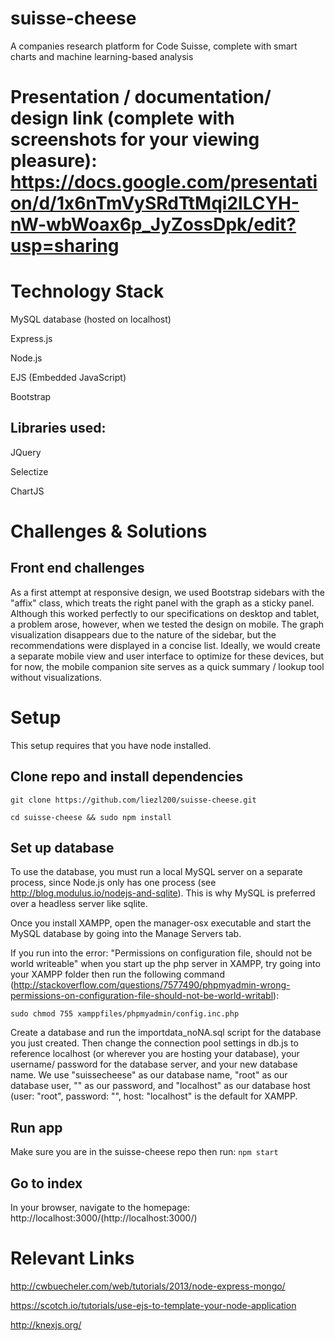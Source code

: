 # suisse-cheese
A companies research platform for Code Suisse, complete with smart charts and machine learning-based analysis

# Presentation / documentation/ design link (complete with screenshots for your viewing pleasure): https://docs.google.com/presentation/d/1x6nTmVySRdTtMqi2lLCYH-nW-wbWoax6p_JyZossDpk/edit?usp=sharing

# Technology Stack
MySQL database (hosted on localhost)

Express.js

Node.js

EJS (Embedded JavaScript)

Bootstrap

## Libraries used:
JQuery

Selectize

ChartJS


# Challenges & Solutions

## Front end challenges
As a first attempt at responsive design, we used Bootstrap sidebars with the "affix" class, which treats the right panel with the graph as a sticky panel. Although this worked perfectly to our specifications on desktop and tablet, a problem arose, however, when we tested the design on mobile. The graph visualization disappears due to the nature of the sidebar, but the recommendations were displayed in a concise list. Ideally, we would create a separate mobile view and user interface to optimize for these devices, but for now, the mobile companion site serves as a quick summary / lookup tool without visualizations.

# Setup
This setup requires that you have node installed.

## Clone repo and install dependencies
```git clone https://github.com/liezl200/suisse-cheese.git```

```cd suisse-cheese && sudo npm install```

## Set up database
To use the database, you must run a local MySQL server on a separate process, since Node.js only has one process (see http://blog.modulus.io/nodejs-and-sqlite). This is why MySQL is preferred over a headless server like sqlite.

Once you install XAMPP, open the manager-osx executable and start the MySQL database by going into the Manage Servers tab.

If you run into the error: "Permissions on configuration file, should not be world writeable" when you start up the php server in XAMPP, try going into your XAMPP folder then run the following command (http://stackoverflow.com/questions/7577490/phpmyadmin-wrong-permissions-on-configuration-file-should-not-be-world-writabl):

```sudo chmod 755 xamppfiles/phpmyadmin/config.inc.php```

Create a database and run the importdata_noNA.sql script for the database you just created. Then change the connection pool settings in db.js to reference localhost (or wherever you are hosting your database), your username/ password for the database server, and your new database name. We use "suissecheese" as our database name, "root" as our database user, "" as our password, and "localhost" as our database host (user: "root", password: "", host: "localhost" is the default for XAMPP.

## Run app
Make sure you are in the suisse-cheese repo then run: ```npm start```

## Go to index
In your browser, navigate to the homepage: http://localhost:3000/(http://localhost:3000/)


# Relevant Links
http://cwbuecheler.com/web/tutorials/2013/node-express-mongo/

https://scotch.io/tutorials/use-ejs-to-template-your-node-application

http://knexjs.org/


